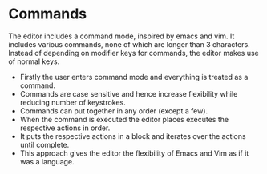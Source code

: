# Commands

The editor includes a command mode, inspired by emacs and vim. It includes various commands, none of which are longer than 3 characters.
Instead of depending on modifier keys for commands, the editor makes use of normal keys.
* Firstly the user enters command mode and everything is treated as a command.
* Commands are case sensitive and hence increase flexibility while reducing number of keystrokes.
* Commands can put together in any order (except a few).
* When the command is executed the editor places executes the respective actions in order.
* It puts the respective actions in a block and iterates over the actions until complete.
* This approach gives the editor the flexibility of Emacs and Vim as if it was a language.
